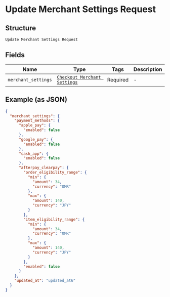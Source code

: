 
# Update Merchant Settings Request

## Structure

`Update Merchant Settings Request`

## Fields

| Name | Type | Tags | Description |
|  --- | --- | --- | --- |
| `merchant_settings` | [`Checkout Merchant Settings`](../../doc/models/checkout-merchant-settings.md) | Required | - |

## Example (as JSON)

```json
{
  "merchant_settings": {
    "payment_methods": {
      "apple_pay": {
        "enabled": false
      },
      "google_pay": {
        "enabled": false
      },
      "cash_app": {
        "enabled": false
      },
      "afterpay_clearpay": {
        "order_eligibility_range": {
          "min": {
            "amount": 34,
            "currency": "OMR"
          },
          "max": {
            "amount": 140,
            "currency": "JPY"
          }
        },
        "item_eligibility_range": {
          "min": {
            "amount": 34,
            "currency": "OMR"
          },
          "max": {
            "amount": 140,
            "currency": "JPY"
          }
        },
        "enabled": false
      }
    },
    "updated_at": "updated_at6"
  }
}
```

